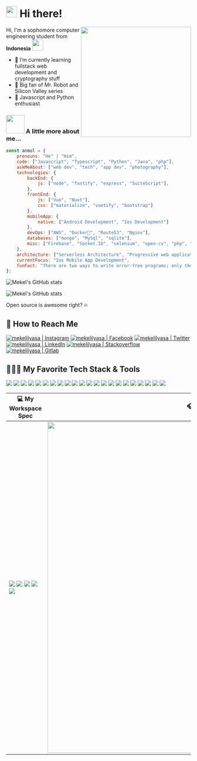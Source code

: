 # <img src="https://emojis.slackmojis.com/emojis/images/1603705805/11110/crewmate.gif?1603705805" width="30"/> Hi there!

<img align='right' src="https://i.pinimg.com/originals/1e/97/a8/1e97a88e304aa9c86026ef4c4c4e6936.gif" width="300">
Hi, I'm a sophomore computer engineering student from <b>Indonesia</b> <img src="https://emojis.slackmojis.com/emojis/images/1562883039/5948/bongo_blob.gif?1562883039" width="30" />


- 🌈 I’m currently learning fullstack web development and cryptography stuff
- 🐳 Big fan of Mr. Robot and Silicon Valley series
- 🐙 Javascript and Python enthusiast

### <img src="https://media.giphy.com/media/VgCDAzcKvsR6OM0uWg/giphy.gif" width="50"> A little more about me...  

```javascript
const anmol = {
    pronouns: "He" | "Him",
    code: ["Javascript", "Typescript", "Python", "Java", "php"],
    askMeAbout: ["web dev", "tech", "app dev", "photography"],
    technologies: {
        backEnd: {
            js: ["node", "fastify", "express", "SuiteScript"],
        },
        frontEnd: {
            js: ["Vue", "Nuxt"],
            css: ["materialize", "vuetify", "bootstrap"]
        },
        mobileApp: {
            native: ["Android Development", "Ios Development"]
        },
        devOps: ["AWS", "Docker🐳", "Route53", "Nginx"],
        databases: ["mongo", "MySql", "sqlite"],
        misc: ["Firebase", "Socket.IO", "selenium", "open-cv", "php", "SuiteApp"]
    },
    architecture: ["Serverless Architecture", "Progressive web applications", "Single page applications"],
    currentFocus: "Ios Mobile App Development",
    funFact: "There are two ways to write error-free programs; only the third one works"
};
```

![Mekel's GitHub stats](https://github-readme-stats.vercel.app/api?username=retr00exe&show_icons=true&theme=tokyonight)

![Mekel's GitHub stats](https://github-readme-stats.vercel.app/api/top-langs/?username=retr00exe&layout=compact&theme=tokyonight)

Open source is awesome right? 🔥

## 👀 How to Reach Me

[<img alt="mekelilyasa | Instagram" src="https://img.shields.io/badge/instagram-%23E4405F.svg?&style=for-the-badge&logo=instagram&logoColor=white" />][instagram]
[<img alt="mekelilyasa | Facebook" src="https://img.shields.io/badge/facebook-%231877F2.svg?&style=for-the-badge&logo=facebook&logoColor=white" />][facebook]
[<img alt="mekelilyasa | Twitter" src="https://img.shields.io/badge/twitter-%231DA1F2.svg?&style=for-the-badge&logo=twitter&logoColor=white" />][twitter]
[<img alt="mekelilyasa | LinkedIn" src="https://img.shields.io/badge/linkedin-%230077B5.svg?&style=for-the-badge&logo=linkedin&logoColor=white" />][linkedin]
[<img alt="mekelilyasa | Stackoverflow" src="https://img.shields.io/badge/stackoverflow-%23FE7A16.svg?&style=for-the-badge&logo=stackoverflow&logoColor=white" />][stackoverflow] 
[<img alt="mekelilyasa | Gitlab" src="https://img.shields.io/badge/GitLab-330F63?style=for-the-badge&logo=gitlab&logoColor=white" />][gitlab]
<br/>

## 👩🏻‍💻 My Favorite Tech Stack & Tools

<img src="https://img.shields.io/badge/html5%20-%23E34F26.svg?&style=for-the-badge&logo=html5&logoColor=white"/> <img src="https://img.shields.io/badge/css3%20-%231572B6.svg?&style=for-the-badge&logo=css3&logoColor=white"/> <img src="https://img.shields.io/badge/Sass-CC6699?style=for-the-badge&logo=sass&logoColor=white" /> <img src="https://img.shields.io/badge/Tailwind_CSS-38B2AC?style=for-the-badge&logo=tailwind-css&logoColor=white" /> <img src="https://img.shields.io/badge/javascript-%23F7DF1E.svg?&style=for-the-badge&logo=javascript&logoColor=black"/> <img src="https://img.shields.io/badge/TypeScript-007ACC?style=for-the-badge&logo=typescript&logoColor=white" /> <img src="https://img.shields.io/badge/Node.js-43853D?style=for-the-badge&logo=node-dot-js&logoColor=white"/> <img src="https://img.shields.io/badge/Deno.JS-464647?style=for-the-badge&logo=deno&logoColor=white"/> <img src="https://img.shields.io/badge/Express.js-000000?style=for-the-badge&logo=express&logoColor=white"/> <img src="https://img.shields.io/badge/GraphQl-E10098?style=for-the-badge&logo=graphql&logoColor=white"/> <img src="https://img.shields.io/badge/MongoDB-%234ea94b.svg?&style=for-the-badge&logo=mongodb&logoColor=white"/> <img src="https://img.shields.io/badge/react%20-%2361DAFB.svg?&style=for-the-badge&logo=react&logoColor=black"/> <img src="https://img.shields.io/badge/Redux-593D88?style=for-the-badge&logo=redux&logoColor=white"/> <img src="https://img.shields.io/badge/Svelte-FF3E00?style=for-the-badge&logo=svelte&logoColor=white"/> <img src="https://img.shields.io/badge/next.js-000000?style=for-the-badge&logo=next-dot-js&logoColor=white"/> <img src="https://img.shields.io/badge/strapi-2e7eea?style=for-the-badge&logo=strapi&logoColor=white"/> <img src="https://img.shields.io/badge/python-%233776AB.svg?&style=for-the-badge&logo=python&logoColor=white"/> <img src="https://img.shields.io/badge/django%20-%23092E20.svg?&style=for-the-badge&logo=django&logoColor=white"/> <img src="https://img.shields.io/badge/go-%2300ADD8.svg?&style=for-the-badge&logo=go&logoColor=white"/> <img src="https://img.shields.io/badge/docker-%232496ED.svg?&style=for-the-badge&logo=docker&logoColor=white"/> <img src="https://img.shields.io/badge/git-%23F05032.svg?&style=for-the-badge&logo=git&logoColor=white"> <img src="https://img.shields.io/badge/Postman-FF6C37?style=for-the-badge&logo=Postman&logoColor=white">
<br />

| 💻 My Workspace Spec                                                                                                                                                                                                                                                                                                                                                                                                                                                                                                                                                                                                       | 🎧 Spotify Playing                                                                                                                                   |
| -------------------------------------------------------------------------------------------------------------------------------------------------------------------------------------------------------------------------------------------------------------------------------------------------------------------------------------------------------------------------------------------------------------------------------------------------------------------------------------------------------------------------------------------------------------------------------------------------------------------------- | ---------------------------------------------------------------------------------------------------------------------------------------------------- |
| <img src="https://img.shields.io/badge/nvidia-gtx1050-%2376B900.svg?&style=for-the-badge&logo=nvidia&logoColor=white"/> <img src="https://img.shields.io/badge/intel-core%20i5%208th-%230071C5.svg?&style=for-the-badge&logo=intel&logoColor=white"/> <img src="https://img.shields.io/badge/windows-asus%20TUF%20fx504-%230078D6.svg?&style=for-the-badge&logo=windows&logoColor=white"/> <img src="https://img.shields.io/badge/ubuntu-%23E95420.svg?&style=for-the-badge&logo=ubuntu&logoColor=white"/> <img src="https://img.shields.io/badge/debian-%23A81D33.svg?&style=for-the-badge&logo=debian&logoColor=white"/> | [<img src="https://spotify-github-profile-6d72orq3n.vercel.app/api/spotify" width="900" />](https://open.spotify.com/user/21vdiiblmc6lv5b4bacgqulqi) |

<!-- ## 🥤 Buy Me a Coffee -->

[twitter]: https://twitter.com/mekelilyasa3
[instagram]: https://instagram.com/mekelilyasa
[facebook]: https://www.facebook.com/mekel.ilyasa/
[linkedin]: https://linkedin.com/in/mekelilyasa
[stackoverflow]: https://stackoverflow.com/users/11771377/mekel-ilyasa
[gitlab]: https://gitlab.com/retr00exe
